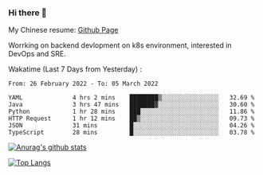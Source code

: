 ### Hi there 👋

My Chinese resume: [Github Page](https://spencercjh.github.io/resume/)

Worrking on backend devlopment on k8s environment, interested in DevOps and SRE.

Wakatime (Last 7 Days from Yesterday) :

<!--START_SECTION:waka-->

```text
From: 26 February 2022 - To: 05 March 2022

YAML              4 hrs 2 mins    ████████▒░░░░░░░░░░░░░░░░   32.69 %
Java              3 hrs 47 mins   ███████▓░░░░░░░░░░░░░░░░░   30.60 %
Python            1 hr 28 mins    ███░░░░░░░░░░░░░░░░░░░░░░   11.86 %
HTTP Request      1 hr 12 mins    ██▒░░░░░░░░░░░░░░░░░░░░░░   09.73 %
JSON              31 mins         █░░░░░░░░░░░░░░░░░░░░░░░░   04.26 %
TypeScript        28 mins         █░░░░░░░░░░░░░░░░░░░░░░░░   03.78 %
```

<!--END_SECTION:waka-->

[![Anurag's github stats](https://github-readme-stats.vercel.app/api?username=spencercjh&theme=tokyonight&show_icons=true)](https://github.com/anuraghazra/github-readme-stats)

[![Top Langs](https://github-readme-stats.vercel.app/api/top-langs/?username=spencercjh&layout=compact&theme=tokyonight)](https://github.com/anuraghazra/github-readme-stats)
